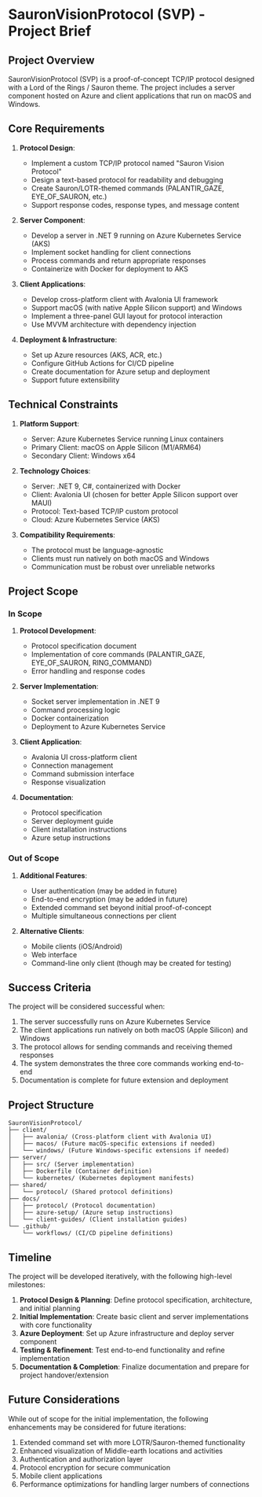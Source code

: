 # SauronVisionProtocol (SVP) - Project Brief

## Project Overview

SauronVisionProtocol (SVP) is a proof-of-concept TCP/IP protocol designed with a Lord of the Rings / Sauron theme. The project includes a server component hosted on Azure and client applications that run on macOS and Windows.

## Core Requirements

1. **Protocol Design**:
   - Implement a custom TCP/IP protocol named "Sauron Vision Protocol"
   - Design a text-based protocol for readability and debugging
   - Create Sauron/LOTR-themed commands (PALANTIR_GAZE, EYE_OF_SAURON, etc.)
   - Support response codes, response types, and message content

2. **Server Component**:
   - Develop a server in .NET 9 running on Azure Kubernetes Service (AKS)
   - Implement socket handling for client connections
   - Process commands and return appropriate responses
   - Containerize with Docker for deployment to AKS

3. **Client Applications**:
   - Develop cross-platform client with Avalonia UI framework
   - Support macOS (with native Apple Silicon support) and Windows
   - Implement a three-panel GUI layout for protocol interaction
   - Use MVVM architecture with dependency injection

4. **Deployment & Infrastructure**:
   - Set up Azure resources (AKS, ACR, etc.)
   - Configure GitHub Actions for CI/CD pipeline
   - Create documentation for Azure setup and deployment
   - Support future extensibility

## Technical Constraints

1. **Platform Support**:
   - Server: Azure Kubernetes Service running Linux containers
   - Primary Client: macOS on Apple Silicon (M1/ARM64)
   - Secondary Client: Windows x64

2. **Technology Choices**:
   - Server: .NET 9, C#, containerized with Docker
   - Client: Avalonia UI (chosen for better Apple Silicon support over MAUI)
   - Protocol: Text-based TCP/IP custom protocol
   - Cloud: Azure Kubernetes Service (AKS)

3. **Compatibility Requirements**:
   - The protocol must be language-agnostic
   - Clients must run natively on both macOS and Windows 
   - Communication must be robust over unreliable networks

## Project Scope

### In Scope

1. **Protocol Development**:
   - Protocol specification document
   - Implementation of core commands (PALANTIR_GAZE, EYE_OF_SAURON, RING_COMMAND)
   - Error handling and response codes

2. **Server Implementation**:
   - Socket server implementation in .NET 9
   - Command processing logic
   - Docker containerization
   - Deployment to Azure Kubernetes Service

3. **Client Application**:
   - Avalonia UI cross-platform client
   - Connection management
   - Command submission interface
   - Response visualization

4. **Documentation**:
   - Protocol specification
   - Server deployment guide
   - Client installation instructions
   - Azure setup instructions

### Out of Scope

1. **Additional Features**:
   - User authentication (may be added in future)
   - End-to-end encryption (may be added in future)
   - Extended command set beyond initial proof-of-concept
   - Multiple simultaneous connections per client

2. **Alternative Clients**:
   - Mobile clients (iOS/Android)
   - Web interface
   - Command-line only client (though may be created for testing)

## Success Criteria

The project will be considered successful when:

1. The server successfully runs on Azure Kubernetes Service
2. The client applications run natively on both macOS (Apple Silicon) and Windows
3. The protocol allows for sending commands and receiving themed responses
4. The system demonstrates the three core commands working end-to-end
5. Documentation is complete for future extension and deployment

## Project Structure

```
SauronVisionProtocol/
├── client/
│   ├── avalonia/ (Cross-platform client with Avalonia UI)
│   ├── macos/ (Future macOS-specific extensions if needed)
│   └── windows/ (Future Windows-specific extensions if needed)
├── server/
│   ├── src/ (Server implementation)
│   ├── Dockerfile (Container definition)
│   └── kubernetes/ (Kubernetes deployment manifests)
├── shared/
│   └── protocol/ (Shared protocol definitions)
├── docs/
│   ├── protocol/ (Protocol documentation)
│   ├── azure-setup/ (Azure setup instructions) 
│   └── client-guides/ (Client installation guides)
└── .github/
    └── workflows/ (CI/CD pipeline definitions)
```

## Timeline

The project will be developed iteratively, with the following high-level milestones:

1. **Protocol Design & Planning**: Define protocol specification, architecture, and initial planning
2. **Initial Implementation**: Create basic client and server implementations with core functionality
3. **Azure Deployment**: Set up Azure infrastructure and deploy server component
4. **Testing & Refinement**: Test end-to-end functionality and refine implementation
5. **Documentation & Completion**: Finalize documentation and prepare for project handover/extension

## Future Considerations

While out of scope for the initial implementation, the following enhancements may be considered for future iterations:

1. Extended command set with more LOTR/Sauron-themed functionality
2. Enhanced visualization of Middle-earth locations and activities
3. Authentication and authorization layer
4. Protocol encryption for secure communication
5. Mobile client applications
6. Performance optimizations for handling larger numbers of connections
